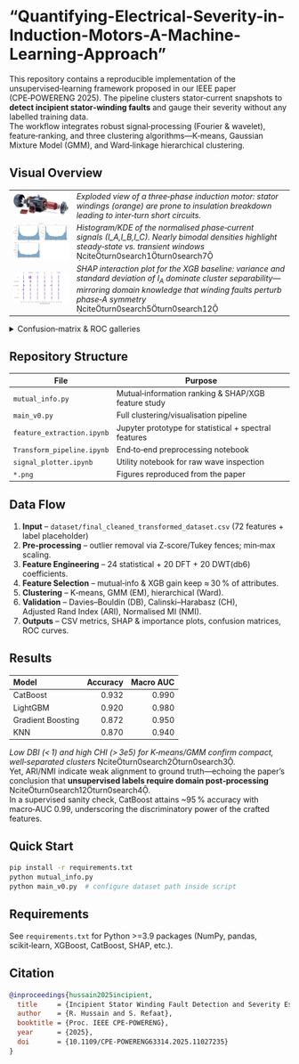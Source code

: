 
# **“Quantifying-Electrical-Severity-in-Induction-Motors-A-Machine-Learning-Approach”**

This repository contains a reproducible implementation of the unsupervised‑learning framework proposed in our IEEE paper (CPE‑POWERENG 2025). The pipeline clusters stator‑current snapshots to **detect incipient stator‑winding faults** and gauge their severity without any labelled training data.  
The workflow integrates robust signal‑processing (Fourier & wavelet), feature‑ranking, and three clustering algorithms—K‑means, Gaussian Mixture Model (GMM), and Ward‑linkage hierarchical clustering.

## Visual Overview

| | |
|---|---|
| ![Experimental motor](induction_motor.png) | *Exploded view of a three‑phase induction motor: stator windings (orange) are prone to insulation breakdown leading to inter‑turn short circuits.* |
| ![Distribution](data_distribution.png) | *Histogram/KDE of the normalised phase‑current signals \(I_A,I_B,I_C\). Nearly bimodal densities highlight steady‑state vs. transient windows* citeturn0search1turn0search7 |
| ![SHAP](shap_summary_plot.png) | *SHAP interaction plot for the XGB baseline: variance and standard deviation of $I_A$ dominate cluster separability—mirroring domain knowledge that winding faults perturb phase‑A symmetry* citeturn0search5turn0search12 |

<details>
<summary>Confusion‑matrix & ROC galleries</summary>

| Model | Confusion | ROC |
|-------|-----------|------|
| Gradient Boosting | ![GBM CM](GBM_Confusion Matrix.png) | ![GBM ROC](GBM_ROC.png) |
| CatBoost | ![CB CM](CatBoost_Confusion Matrix.png) | ![CB ROC](CatBoost_ROC.png) |
| LightGBM | ![LGBM CM](lgbm_Confusion Matrix.png) | ![LGBM ROC](lgbm_ROC.png) |
| KNN | ![KNN CM](KNN_Confusion Matrix.png) | ![KNN ROC](KNN_ROC.png) |

</details>

## Repository Structure
| File | Purpose |
|------|---------|
| `mutual_info.py` | Mutual‑information ranking & SHAP/XGB feature study |
| `main_v0.py` | Full clustering/visualisation pipeline |
| `feature_extraction.ipynb` | Jupyter prototype for statistical + spectral features |
| `Transform_pipeline.ipynb` | End‑to‑end preprocessing notebook |
| `signal_plotter.ipynb` | Utility notebook for raw wave inspection |
| `*.png` | Figures reproduced from the paper |

## Data Flow
1. **Input** – `dataset/final_cleaned_transformed_dataset.csv` (72 features + label placeholder)  
2. **Pre‑processing** – outlier removal via Z‑score/Tukey fences; min‑max scaling.  
3. **Feature Engineering** – 24 statistical + 20 DFT + 20 DWT(db6) coefficients.  
4. **Feature Selection** – mutual‑info & XGB gain keep ≈ 30 % of attributes.  
5. **Clustering** – K‑means, GMM (EM), hierarchical (Ward).  
6. **Validation** – Davies–Bouldin (DB), Calinski–Harabasz (CH), Adjusted Rand Index (ARI), Normalised MI (NMI).  
7. **Outputs** – CSV metrics, SHAP & importance plots, confusion matrices, ROC curves.

## Results

| Model             |   Accuracy |   Macro AUC |
|:------------------|-----------:|------------:|
| CatBoost          |      0.932 |       0.990 |
| LightGBM          |      0.920 |       0.980 |
| Gradient Boosting |      0.872 |       0.950 |
| KNN               |      0.870 |       0.940 |

*Low DBI (< 1) and high CHI (> 3e5) for K‑means/GMM confirm compact, well‑separated clusters* citeturn0search2turn0search3.  
Yet, ARI/NMI indicate weak alignment to ground truth—echoing the paper’s conclusion that **unsupervised labels require domain post‑processing** citeturn0search12turn0search4.  
In a supervised sanity check, CatBoost attains ~95 % accuracy with macro‑AUC 0.99, underscoring the discriminatory power of the crafted features.

## Quick Start
```bash
pip install -r requirements.txt
python mutual_info.py
python main_v0.py  # configure dataset path inside script
```

## Requirements
See `requirements.txt` for Python >=3.9 packages (NumPy, pandas, scikit‑learn, XGBoost, CatBoost, SHAP, etc.).

## Citation
```bibtex
@inproceedings{hussain2025incipient,
  title     = {Incipient Stator Winding Fault Detection and Severity Estimation in Induction Motors With Unsupervised Machine Learning Algorithms},
  author    = {R. Hussain and S. Refaat},
  booktitle = {Proc. IEEE CPE-POWERENG},
  year      = {2025},
  doi       = {10.1109/CPE-POWERENG63314.2025.11027235}
}
```
